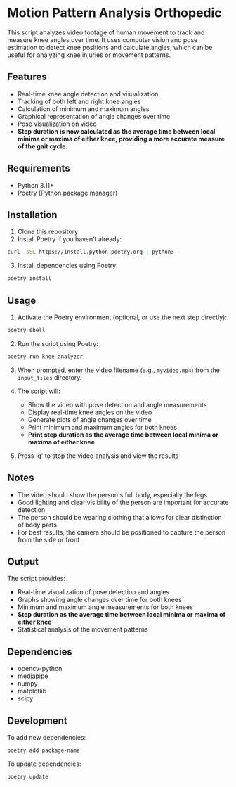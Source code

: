 # Motion Pattern Analysis Orthopedic

This script analyzes video footage of human movement to track and measure knee angles over time. It uses computer vision and pose estimation to detect knee positions and calculate angles, which can be useful for analyzing knee injuries or movement patterns.

## Features

- Real-time knee angle detection and visualization
- Tracking of both left and right knee angles
- Calculation of minimum and maximum angles
- Graphical representation of angle changes over time
- Pose visualization on video
- **Step duration is now calculated as the average time between local minima or maxima of either knee, providing a more accurate measure of the gait cycle.**

## Requirements

- Python 3.11+
- Poetry (Python package manager)

## Installation

1. Clone this repository
2. Install Poetry if you haven't already:
```bash
curl -sSL https://install.python-poetry.org | python3 -
```

3. Install dependencies using Poetry:
```bash
poetry install
```

## Usage

1. Activate the Poetry environment (optional, or use the next step directly):
```bash
poetry shell
```

2. Run the script using Poetry:
```bash
poetry run knee-analyzer
```

3. When prompted, enter the video filename (e.g., `myvideo.mp4`) from the `input_files` directory.
4. The script will:
   - Show the video with pose detection and angle measurements
   - Display real-time knee angles on the video
   - Generate plots of angle changes over time
   - Print minimum and maximum angles for both knees
   - **Print step duration as the average time between local minima or maxima of either knee**

5. Press 'q' to stop the video analysis and view the results

## Notes

- The video should show the person's full body, especially the legs
- Good lighting and clear visibility of the person are important for accurate detection
- The person should be wearing clothing that allows for clear distinction of body parts
- For best results, the camera should be positioned to capture the person from the side or front

## Output

The script provides:
- Real-time visualization of pose detection and angles
- Graphs showing angle changes over time for both knees
- Minimum and maximum angle measurements for both knees
- **Step duration as the average time between local minima or maxima of either knee**
- Statistical analysis of the movement patterns

## Dependencies

- opencv-python
- mediapipe
- numpy
- matplotlib
- scipy

## Development

To add new dependencies:
```bash
poetry add package-name
```

To update dependencies:
```bash
poetry update
```
